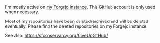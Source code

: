 I'm mostly active on [my Forgejo instance](https://forgejo.sup39.dev/).
This GitHub account is only used when necessary.

Most of my repositories have been deleted/archived and will be deleted eventually.
Please find the deleted repositories on my Forgejo instance.

See also: https://sfconservancy.org/GiveUpGitHub/
